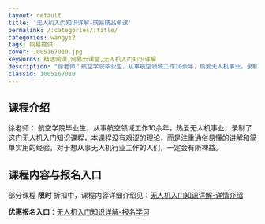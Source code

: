 ```yaml
---
layout: default
title: '无人机入门知识详解-网易精品单课'
permalink: /:categories/:title/
categories: wangyi2
tags: 网易提供
cover: 1005167010.jpg
keywords: 精选网课,网易云课堂,无人机入门知识详解
description: "徐老师：航空学院毕业生，从事航空领域工作10余年，热爱无人机事业，录制了这门无人机入门知识课程，本课程没有艰涩的理论，而是注重通俗易懂的讲解和简单实用的经验，对于想从事无人机行业工作的人们，"
classid: 1005167010
---
```


## 课程介绍

徐老师： 航空学院毕业生，从事航空领域工作10余年，热爱无人机事业，录制了这门无人机入门知识课程，本课程没有艰涩的理论，而是注重通俗易懂的讲解和简单实用的经验，对于想从事无人机行业工作的人们，一定会有所裨益。

## 课程内容与报名入口

部分课程 **限时** 折扣中，课程内容详细介绍见：[无人机入门知识详解-详情介绍](https://study.163.com/course/introduction/1005167010.htm?share=1&shareId=1025206652&utm_campaign=share&utm_medium=iphoneShare&utm_source=&utm_u=1025206652)

**优惠报名入口**：[无人机入门知识详解-报名学习](https://study.163.com/course/introduction/1005167010.htm?share=1&shareId=1025206652&utm_campaign=share&utm_medium=iphoneShare&utm_source=&utm_u=1025206652)

